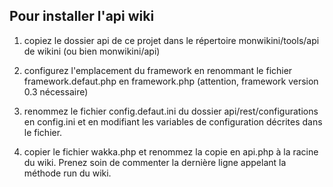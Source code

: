 ## Pour installer l'api wiki
1. copiez le dossier api de ce projet dans le répertoire monwikini/tools/api de wikini (ou bien monwikini/api)

1. configurez l'emplacement du framework en renommant le fichier framework.defaut.php en framework.php (attention, framework
version 0.3 nécessaire)

1. renommez le fichier config.defaut.ini du dossier api/rest/configurations en config.ini et en modifiant les variables
de configuration décrites dans le fichier.

1. copier le fichier wakka.php et renommez la copie en api.php à la racine du wiki. Prenez soin de commenter la dernière
ligne appelant la méthode run du wiki.

